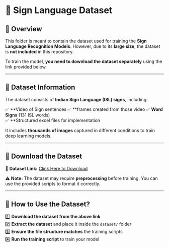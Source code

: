 # 📂 Sign Language Dataset

## 📌 Overview

This folder is meant to contain the dataset used for training the **Sign Language Recognition Models**. However, due to its **large size**, the dataset is **not included** in this repository.  

To train the model, **you need to download the dataset separately** using the link provided below.  

---

## 📌 Dataset Information  

The dataset consists of **Indian Sign Language (ISL) signs**, including:  

✅ **Video of Sign sentences 
✅ **frames created from those video 
✅ **Word Signs** (131 ISL words)  
✅ **Structured excel files for implementation

It includes **thousands of images** captured in different conditions to train deep learning models.  

---

## 📌 Download the Dataset  

🔗 **Dataset Link:** [Click Here to Download]([https://your-dataset-link.com](https://data.mendeley.com/datasets/kcmpdxky7p/))  

⚠ **Note:** The dataset may require **preprocessing** before training. You can use the provided scripts to format it correctly.

---

## 📌 How to Use the Dataset?  

1️⃣ **Download the dataset from the above link**  
2️⃣ **Extract the dataset** and place it inside the `dataset/` folder  
3️⃣ **Ensure the file structure matches** the training scripts  
4️⃣ **Run the training script** to train your model  

